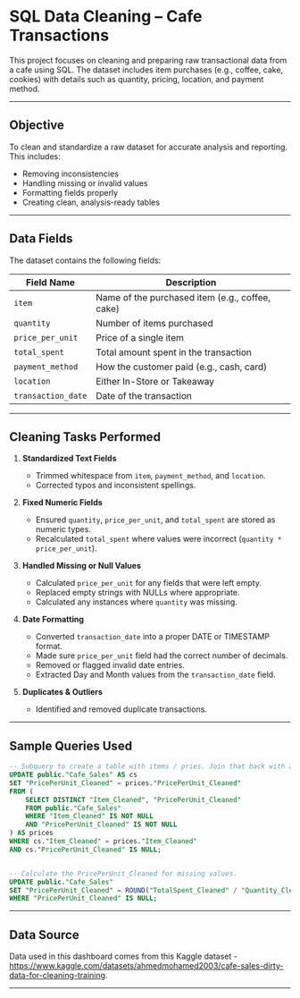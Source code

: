 # SQL Data Cleaning – Cafe Transactions

This project focuses on cleaning and preparing raw transactional data from a cafe using SQL. The dataset includes item purchases (e.g., coffee, cake, cookies) with details such as quantity, pricing, location, and payment method.

---

## Objective
To clean and standardize a raw dataset for accurate analysis and reporting. This includes:
- Removing inconsistencies
- Handling missing or invalid values
- Formatting fields properly
- Creating clean, analysis-ready tables

---

## Data Fields

The dataset contains the following fields:

| Field Name        | Description                                      |
|-------------------|--------------------------------------------------|
| `item`            | Name of the purchased item (e.g., coffee, cake)  |
| `quantity`        | Number of items purchased                        |
| `price_per_unit`  | Price of a single item                           |
| `total_spent`     | Total amount spent in the transaction            |
| `payment_method`  | How the customer paid (e.g., cash, card)         |
| `location`        | Either In-Store or Takeaway                      |
| `transaction_date`| Date of the transaction                          |

---

## Cleaning Tasks Performed

1. **Standardized Text Fields**
   - Trimmed whitespace from `item`, `payment_method`, and `location`.
   - Corrected typos and inconsistent spellings.

2. **Fixed Numeric Fields**
   - Ensured `quantity`, `price_per_unit`, and `total_spent` are stored as numeric types.
   - Recalculated `total_spent` where values were incorrect (`quantity * price_per_unit`).

3. **Handled Missing or Null Values**
   - Calculated `price_per_unit` for any fields that were left empty.
   - Replaced empty strings with NULLs where appropriate.
   - Calculated any instances where `quantity` was missing.

4. **Date Formatting**
   - Converted `transaction_date` into a proper DATE or TIMESTAMP format.
   - Made sure `price_per_unit` field had the correct number of decimals.
   - Removed or flagged invalid date entries.
   - Extracted Day and Month values from the `transaction_date` field.

5. **Duplicates & Outliers**
   - Identified and removed duplicate transactions.

---

## Sample Queries Used

```sql
-- Subquery to create a table with items / pries. Join that back with all rows.
UPDATE public."Cafe_Sales" AS cs
SET "PricePerUnit_Cleaned" = prices."PricePerUnit_Cleaned"
FROM (
    SELECT DISTINCT "Item_Cleaned", "PricePerUnit_Cleaned"
    FROM public."Cafe_Sales"
    WHERE "Item_Cleaned" IS NOT NULL
    AND "PricePerUnit_Cleaned" IS NOT NULL
) AS prices
WHERE cs."Item_Cleaned" = prices."Item_Cleaned" 
AND cs."PricePerUnit_Cleaned" IS NULL;


-- Calculate the PricePerUnit_Cleaned for missing values.
UPDATE public."Cafe_Sales"
SET "PricePerUnit_Cleaned" = ROUND("TotalSpent_Cleaned" / "Quantity_Cleaned", 1)
WHERE "PricePerUnit_Cleaned" IS NULL;

```

---

## Data Source

Data used in this dashboard comes from this Kaggle dataset - https://www.kaggle.com/datasets/ahmedmohamed2003/cafe-sales-dirty-data-for-cleaning-training.

---
